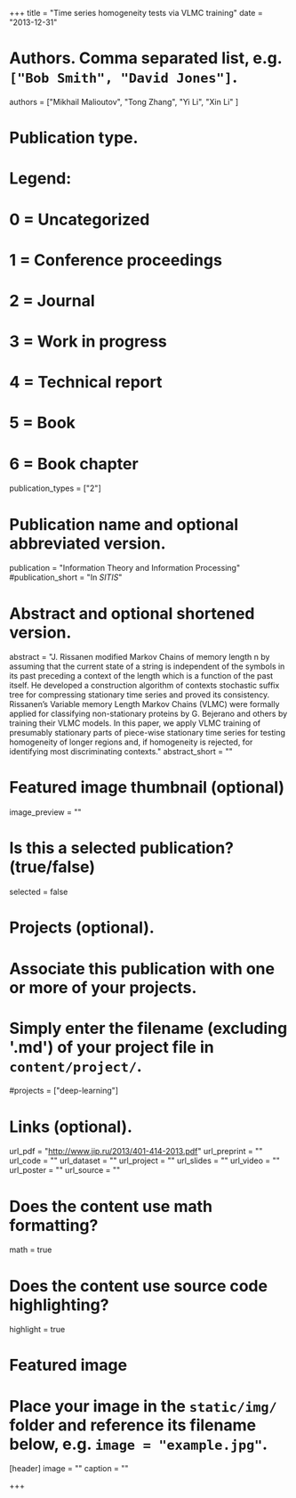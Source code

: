 +++
title = "Time series homogeneity tests via VLMC training"
date = "2013-12-31"

# Authors. Comma separated list, e.g. `["Bob Smith", "David Jones"]`.
authors = ["Mikhail Malioutov", "Tong Zhang", "Yi Li", "Xin Li" ]

# Publication type.
# Legend:
# 0 = Uncategorized
# 1 = Conference proceedings
# 2 = Journal
# 3 = Work in progress
# 4 = Technical report
# 5 = Book
# 6 = Book chapter
publication_types = ["2"]

# Publication name and optional abbreviated version.
publication = "Information Theory and Information Processing"
#publication_short = "In *SITIS*"

# Abstract and optional shortened version.
abstract = "J. Rissanen modified Markov Chains of memory length n by assuming that the current state of a string is independent of the symbols in its past preceding a context of the length which is a function of the past itself. He developed a construction algorithm of contexts stochastic suffix tree for compressing stationary time series and proved its consistency. Rissanen’s Variable memory Length Markov Chains (VLMC) were formally applied for classifying non-stationary proteins by G. Bejerano and others by training their VLMC models. In this paper, we apply VLMC training of presumably stationary parts of piece-wise stationary time series for testing homogeneity of longer regions and, if homogeneity is rejected, for identifying most discriminating contexts."
abstract_short = ""

# Featured image thumbnail (optional)
image_preview = ""

# Is this a selected publication? (true/false)
selected = false

# Projects (optional).
#   Associate this publication with one or more of your projects.
#   Simply enter the filename (excluding '.md') of your project file in `content/project/`.
#projects = ["deep-learning"]

# Links (optional).
url_pdf = "http://www.jip.ru/2013/401-414-2013.pdf"
url_preprint = ""
url_code = ""
url_dataset = ""
url_project = ""
url_slides = ""
url_video = ""
url_poster = ""
url_source = ""

# Does the content use math formatting?
math = true

# Does the content use source code highlighting?
highlight = true

# Featured image
# Place your image in the `static/img/` folder and reference its filename below, e.g. `image = "example.jpg"`.
[header]
image = ""
caption = ""

+++

